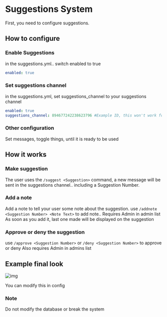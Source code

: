 # Suggestions System

First, you need to configure suggestions. 

## How to configure

### Enable Suggestions

in the suggestions.yml.. switch enabled to true
```yml
enabled: true
```

### Set suggestions channel

in the suggestions.yml, set suggestions_channel to your suggestions channel

```yml
enabled: true
suggestions_channel: 894677242238623796 #Example ID, this won't work for you
```

### Other configuration

Set messages, toggle things, until it is ready to be used

## How it works


### Make suggestion
The user uses the `/suggest <Suggestion>` command, a new message will be sent in the suggestions channel.. including a Suggestion Number.

### Add a note

Add a note to tell your user some note about the suggestion. use `/addnote <Suggestion Number> <Note Text>` to add note.. Requires Admin in admin list
As soon as you add it, last one made will be displayed on the suggestion

### Approve or deny the suggestion

use `/approve <Suggestion Number>` or `/deny <Suggestion Number>` to approve or deny
Also requires Admin in admins list


## Example final look

![img](https://discordsrvutils.ml/img/features/Feature-8.png) 

You can modify this in config

### Note
Do not modify the database or break the system



